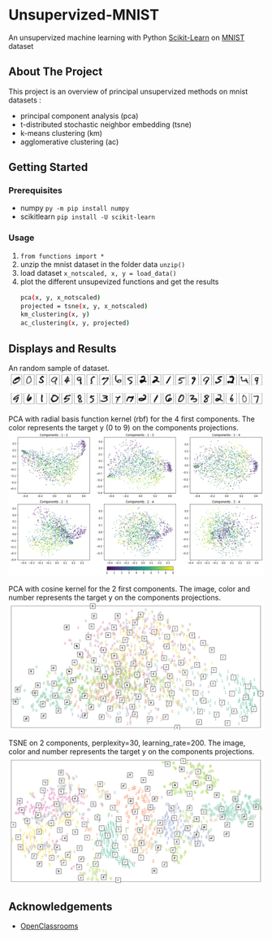 # Unsupervized-MNIST
An unsupervized machine learning with Python [Scikit-Learn](https://scikit-learn.org/stable/) on [MNIST](https://en.wikipedia.org/wiki/MNIST_database) dataset

## About The Project
This project is an overview of principal unsupervized methods on mnist datasets :
 - principal component analysis (pca)
 - t-distributed stochastic neighbor embedding (tsne)
 - k-means clustering (km)
 - agglomerative clustering (ac)

## Getting Started
### Prerequisites
* numpy `py -m pip install numpy`
* scikitlearn `pip install -U scikit-learn`

### Usage
1. `from functions import *`
2. unzip the mnist dataset in the folder data `unzip()`
3. load dataset `x_notscaled, x, y = load_data()`
4. plot the different unsupevized functions and get the results
   ```sh
   pca(x, y, x_notscaled)
   projected = tsne(x, y, x_notscaled)
   km_clustering(x, y)
   ac_clustering(x, y, projected)
   ```

## Displays and Results
An random sample of dataset.
![random sample of x](https://github.com/JonathanVengadasalam/Unsupervized-MNIST/blob/master/images/x%20random%20sample.png)

PCA with radial basis function kernel (rbf) for the 4 first components. The color represents the target y (0 to 9) on the components projections.
![pca rbf](https://github.com/JonathanVengadasalam/Unsupervized-MNIST/blob/master/images/pca%20(kernel%3Drbf).png)

PCA with cosine kernel for the 2 first components. The image, color and number represents the target y on the components projections.
![pca cosine](https://github.com/JonathanVengadasalam/Unsupervized-MNIST/blob/master/images/pca%20(kernel%3Dcosine).png)

TSNE on 2 components, perplexity=30, learning_rate=200. The image, color and number represents the target y on the components projections. ![tsne](https://github.com/JonathanVengadasalam/Unsupervized-MNIST/blob/master/images/tsne%20(perplexity%3D10%20-%20epsilon%3D200).png)

## Acknowledgements
* [OpenClassrooms](https://openclassrooms.com/fr/courses/4379436-explorez-vos-donnees-avec-des-algorithmes-non-supervises)

